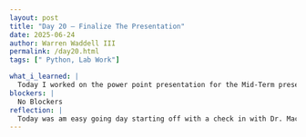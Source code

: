 ```yaml
---
layout: post
title: "Day 20 – Finalize The Presentation"
date: 2025-06-24
author: Warren Waddell III
permalink: /day20.html
tags: [" Python, Lab Work"]

what_i_learned: |
  Today I worked on the power point presentation for the Mid-Term presentation and it was more of a refining day. I made sure that i mentioned imporatant steps that we as group worked on. I leanred a little bit more about the presentation today and that my group should take adavantage of the video that basically explainst what we are doing. I also able to get some insight on my slides from my grad student mentor about details that are generic.  
blockers: |
  No Blockers
reflection: |
  Today was am easy going day starting off with a check in with Dr. Mack. She was able to answer some questions for those that didn't know what we would be doing in the presentation. Her explanations also helped calm some nerves about the presentation as well and shortening the time limits to 15 minutes. I plan to work on the project a little more tomorrow and get my code running.
---
```

